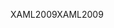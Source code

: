 <span data-ttu-id="ae912-101">XAML2009</span><span class="sxs-lookup"><span data-stu-id="ae912-101">XAML2009</span></span>